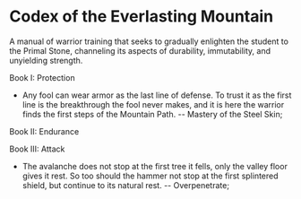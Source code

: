# Codex of the Everlasting Mountain 

A manual of warrior training that seeks to gradually enlighten the student to the Primal Stone, channeling its aspects of durability, immutability, and unyielding strength.

Book I: Protection 
* Any fool can wear armor as the last line of defense. To trust it as the first line is the breakthrough the fool never makes, and it is here the warrior finds the first steps of the Mountain Path. -- Mastery of the Steel Skin; 

Book II: Endurance

Book III: Attack
* The avalanche does not stop at the first tree it fells, only the valley floor gives it rest. So too should the hammer not stop at the first splintered shield, but continue to its natural rest. -- Overpenetrate;